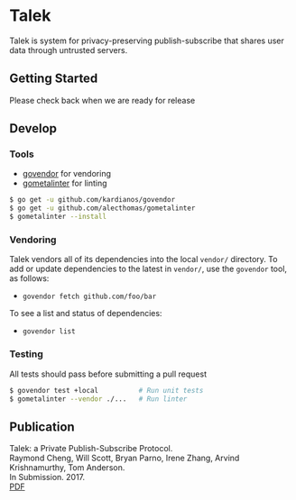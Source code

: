 # Talek

Talek is system for privacy-preserving publish-subscribe that shares user data through untrusted servers.

## Getting Started
Please check back when we are ready for release

## Develop

### Tools
- [govendor](https://github.com/kardianos/govendor) for vendoring
- [gometalinter](https://github.com/alecthomas/gometalinter) for linting
```bash
$ go get -u github.com/kardianos/govendor
$ go get -u github.com/alecthomas/gometalinter
$ gometalinter --install
```

### Vendoring
Talek vendors all of its dependencies into the local `vendor/` directory.
To add or update dependencies to the latest in `vendor/`, use the `govendor` tool, as follows:
- `govendor fetch github.com/foo/bar`

To see a list and status of dependencies:
- `govendor list`

### Testing
All tests should pass before submitting a pull request
```bash
$ govendor test +local          # Run unit tests
$ gometalinter --vendor ./...   # Run linter
```

## Publication
Talek: a Private Publish-Subscribe Protocol.   
Raymond Cheng, Will Scott, Bryan Parno, Irene Zhang, Arvind Krishnamurthy, Tom Anderson.   
In Submission. 2017.   
[PDF](https://raymondcheng.net/download/papers/talek-tr.pdf)
